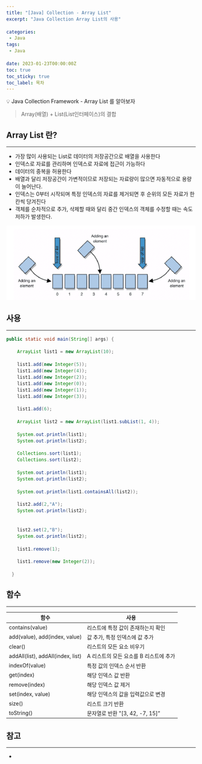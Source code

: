 ```yaml
---
title: "[Java] Collection - Array List"
excerpt: "Java Collection Array List의 사용"

categories:
 - Java
tags:
 - Java

date: 2023-01-23T00:00:00Z
toc: true
toc_sticky: true
toc_label: 목차
---
```

<aside>
💡 Java Collection Framework - Array List 를 알아보자
</aside>

> Array(배열) + List(List인터페이스)의 결합

## Array List 란?

----

- 가장 많이 사용되는 List로 데이터의 저장공간으로 배열을 사용한다
- 인덱스로 자료를 관리하며 인덱스로 자료에 접근이 가능하다
- 데이터의 중복을 허용한다
- 배열과 달리 저장공간이 가변적이므로 저장되는 자료량이 많으면 자동적으로 용량이 늘어난다.
- 인덱스는 0부터 시작되며 특정 인덱스의 자료를 제거되면 후 순위의 모든 자료가 한칸씩 당겨진다
- 객체를 순차적으로 추가, 삭제할 때와 달리 중간 인덱스의 객체를 수정할 때는 속도 저하가 발생한다.

![01](/assets/images/posts/java13.png)

## 사용

---

```java
public static void main(String[] args) {

    ArrayList list1 = new ArrayList(10);

    list1.add(new Integer(5));
    list1.add(new Integer(4));
    list1.add(new Integer(2));
    list1.add(new Integer(0));
    list1.add(new Integer(1));
    list1.add(new Integer(3));

    list1.add(6);

    ArrayList list2 = new ArrayList(list1.subList(1, 4));

    System.out.println(list1);
    System.out.println(list2);

    Collections.sort(list1);
    Collections.sort(list2);

    System.out.println(list1);
    System.out.println(list2);

    System.out.println(list1.containsAll(list2));

    list2.add(2,"A");
    System.out.println(list2);


    list2.set(2,"B");
    System.out.println(list2);

    list1.remove(1);

    list1.remove(new Integer(2));

  }
```

## 함수

---

| 함수 | 사용 |
| --- | --- |
| contains(value) | 리스트에 특정 값이 존재하는지 확인 |
| add(value), add(index, value) | 값 추가, 특정 인덱스에 값 추가 |
| clear() | 리스트의 모든 요소 비우기 |
| addAll(list), addAll(index, list) |  A 리스트의 모든 요소를 B 리스트에 추가 |
| indexOf(value) | 특정 값의 인덱스 순서 반환 |
| get(index) | 해당 인덱스 값 반환 |
| remove(index) | 해당 인덱스 값 제거 |
| set(index, value) | 해당 인덱스의 값을 입력값으로 변경 |
| size()  | 리스트 크기 반환 |
| toString() | 문자열로 반환  "[3, 42, -7, 15]” |

## 참고

---

-